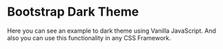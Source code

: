 # Bootstrap Dark Theme
Here you can see an example to dark theme using Vanilla JavaScript. And also you can use this functionality in any CSS Framework.